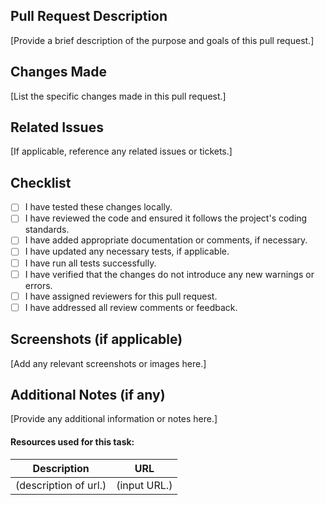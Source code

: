 ## Pull Request Description

[Provide a brief description of the purpose and goals of this pull request.]

## Changes Made

[List the specific changes made in this pull request.]

## Related Issues

[If applicable, reference any related issues or tickets.]

## Checklist

- [ ] I have tested these changes locally.
- [ ] I have reviewed the code and ensured it follows the project's coding standards.
- [ ] I have added appropriate documentation or comments, if necessary.
- [ ] I have updated any necessary tests, if applicable.
- [ ] I have run all tests successfully.
- [ ] I have verified that the changes do not introduce any new warnings or errors.
- [ ] I have assigned reviewers for this pull request.
- [ ] I have addressed all review comments or feedback.

## Screenshots (if applicable)

[Add any relevant screenshots or images here.]

## Additional Notes (if any)

[Provide any additional information or notes here.]

#### Resources used for this task:

| Description           | URL          |
| --------------------- | ------------ |
| (description of url.) | (input URL.) |
